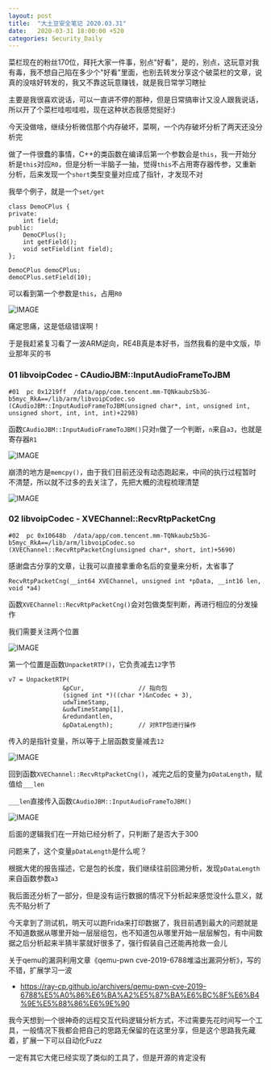 ```yaml
---
layout: post
title:  "大土豆安全笔记 2020.03.31"
date:   2020-03-31 18:00:00 +520
categories: Security_Daily
---
```


菜栏现在的粉丝170位，拜托大家一件事，别点"好看"，是的，别点，这玩意对我有毒，我不想自己陷在多少个"好看"里面，也别去转发分享这个破菜栏的文章，说真的没啥好转发的，我又不靠这玩意赚钱，就是我日常学习瞎扯

主要是我很喜欢说话，可以一直讲不停的那种，但是日常搞审计又没人跟我说话，所以开了个菜栏哇啦哇啦，现在这种状态我感觉挺好:)

今天没做啥，继续分析微信那个内存破坏，菜啊，一个内存破坏分析了两天还没分析完

做了一件很蠢的事情，C++的类函数在编译后第一个参数会是`this`，我一开始分析是`this`对应`R0`，但是分析一半脑子一抽，觉得`this`不占用寄存器传参，又重新分析，后来发现一个`short`类型变量对应成了指针，才发现不对

我举个例子，就是一个`set/get`
```
class DemoCPlus {
private:
    int field;
public:
    DemoCPlus();
    int getField();
    void setField(int field);
};

DemoCPlus demoCPlus;
demoCPlus.setField(10);
```

可以看到第一个参数是`this`，占用`R0`

![IMAGE](/assets/resources/D5689372426290773BFBF016567ADAD7.jpg)

痛定思痛，这是低级错误啊！

于是我赶紧复习看了一波ARM逆向，RE4B真是本好书，当然我看的是中文版，毕业那年买的书

### 01 libvoipCodec - CAudioJBM::InputAudioFrameToJBM
```
#01  pc 0x1219ff  /data/app/com.tencent.mm-TQNkaubz5b3G-b5myc_RkA==/lib/arm/libvoipCodec.so (CAudioJBM::InputAudioFrameToJBM(unsigned char*, int, unsigned int, unsigned short, int, int, int)+2298)
```

函数`CAudioJBM::InputAudioFrameToJBM()`只对`n`做了一个判断，`n`来自`a3`，也就是寄存器`R1`

![IMAGE](/assets/resources/71A1CFFFDAADA365C742FDB7D904BB16.jpg)

崩溃的地方是`memcpy()`，由于我们目前还没有动态跑起来，中间的执行过程暂时不清楚，所以就不过多的去关注了，先把大概的流程梳理清楚

![IMAGE](/assets/resources/FCD111DEC65630FFE311C7675DA7C340.jpg)

### 02 libvoipCodec - XVEChannel::RecvRtpPacketCng
```
#02  pc 0x10648b  /data/app/com.tencent.mm-TQNkaubz5b3G-b5myc_RkA==/lib/arm/libvoipCodec.so (XVEChannel::RecvRtpPacketCng(unsigned char*, short, int)+5690)
```

感谢盘古分享的文章，让我可以直接拿重命名后的变量来分析，太省事了
```
RecvRtpPacketCng(__int64 XVEChannel, unsigned int *pData, __int16 len, void *a4)
```

函数`XVEChannel::RecvRtpPacketCng()`会对包做类型判断，再进行相应的分发操作

我们需要关注两个位置

![IMAGE](/assets/resources/0074258F7776A64274468B12AFC978D3.jpg)

第一个位置是函数`UnpacketRTP()`，它负责减去`12`字节
```
v7 = UnpacketRTP(
               &pCur,               // 指向包
               (signed int *)((char *)&nCodec + 3),
               udwTimeStamp,
               &udwTimeStamp[1],
               &redundantlen,
               &pDataLength);       // 对RTP包进行操作
```

传入的是指针变量，所以等于上层函数变量减去`12`

![IMAGE](/assets/resources/987D119DE331317E7EE9EC25481B2745.jpg)

回到函数`XVEChannel::RecvRtpPacketCng()`，减完之后的变量为`pDataLength`，赋值给`___len`

`___len`直接传入函数`CAudioJBM::InputAudioFrameToJBM()`

![IMAGE](/assets/resources/76933385D941A6569F54D941E470867C.jpg)

后面的逻辑我们在一开始已经分析了，只判断了是否大于300

问题来了，这个变量`pDataLength`是什么呢？

根据大佬的报告描述，它是包的长度，我们继续往前回溯分析，发现`pDataLength`来自函数参数`a3`

我后面还分析了一部分，但是没有运行数据的情况下分析起来感觉没什么意义，就先不贴分析了

今天拿到了测试机，明天可以跑Frida来打印数据了，我目前遇到最大的问题就是不知道数据从哪里开始一层层组包，也不知道包从哪里开始一层层解包，有中间数据之后分析起来半猜半蒙就好很多了，强行假装自己还能再抢救一会儿

关于qemu的漏洞利用文章《qemu-pwn cve-2019-6788堆溢出漏洞分析》，写的不错，扩展学习一波
- https://ray-cp.github.io/archivers/qemu-pwn-cve-2019-6788%E5%A0%86%E6%BA%A2%E5%87%BA%E6%BC%8F%E6%B4%9E%E5%88%86%E6%9E%90

我今天想到一个很神奇的远程交互代码逻辑分析方式，不过需要先花时间写一个工具，一般情况下我都会把自己的思路无保留的在这里分享，但是这个思路我先藏着，扩展一下可以自动化Fuzz

一定有其它大佬已经实现了类似的工具了，但是开源的肯定没有